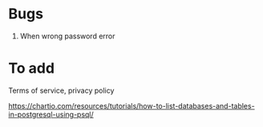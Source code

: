 # Bugs
1. When wrong password error


# To add
Terms of service, privacy policy

https://chartio.com/resources/tutorials/how-to-list-databases-and-tables-in-postgresql-using-psql/